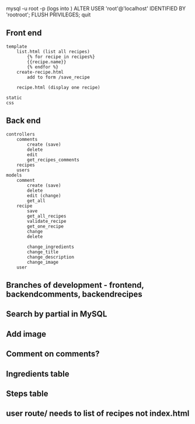 mysql -u root -p (logs into )
ALTER USER 'root'@'localhost' IDENTIFIED BY 'rootroot';
FLUSH PRIVILEGES;
quit


## Front end
    template
        list.html (list all recipes)
            {% for recipe in recipes%}
            {{recipe.name}}
            {% endfor %}
        create-recipe.html
            add to form /save_recipe

        recipe.html (display one recipe)

    static
    css
        
## Back end
    controllers
        comments
            create (save)
            delete
            edit
            get_recipes_comments
        recipes
        users
    models
        comment
            create (save)
            delete
            edit (change)
            get_all
        recipe
            save
            get_all_recipes
            validate_recipe
            get_one_recipe
            change
            delete

            change_ingredients
            change_title
            change_description
            change_image
        user

## Branches of development - frontend, backendcomments, backendrecipes
## Search by partial in MySQL
## Add image
## Comment on comments?
## Ingredients table
## Steps table
## user route/ needs to list of recipes not index.html